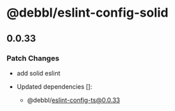 # @debbl/eslint-config-solid

## 0.0.33

### Patch Changes

- add solid eslint

- Updated dependencies []:
  - @debbl/eslint-config-ts@0.0.33
